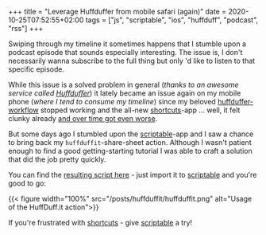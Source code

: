 +++
title = "Leverage Huffduffer from mobile safari (again)"
date = 2020-10-25T07:52:55+02:00
tags = ["js", "scriptable", "ios", "huffduff", "podcast", "rss"]
+++

Swiping through my timeline it sometimes happens that I stumble upon a podcast episode that sounds especially interesting. The issue is, I don't necessarily wanna subscribe to the full thing but only 'd like to listen to that specific episode. 

While this issue is a solved problem in general (_thanks to an awesome service called [Huffduffer][huffduffer]_) it lately became an issue again on my mobile phone (_where I tend to consume my timeline_) since my beloved [huffduffer-workflow][jancbeck] stopped working and the all-new [shortcuts][shortcuts]-app ... well, it felt clunky already [and over time got even worse][issue].
<!--more-->
But some days ago I stumbled upon the [scriptable][scriptable]-app and I saw a chance to bring back my `huffduffit`-share-sheet action. Although I wasn't patient enough to find a good getting-starting tutorial I was able to craft a solution that did the job pretty quickly.

You can find the [resulting script here][huffduffit] - just import it to [scriptable][scriptable] and you're good to go:

{{< figure width="100%" src="/posts/huffduffit/huffduffit.png" alt="Usage of the HuffDuff.it action">}}

If you're frustrated with [shortcuts][shortcuts] - give [scriptable][scriptable] a try!

[jancbeck]:https://jancbeck.com/articles/huffduff-safari
[scriptable]:https://scriptable.app
[workflow]:https://www.workflow.is
[shortcuts]:https://support.apple.com/de-de/guide/shortcuts/welcome/ios
[huffduffer]:https://huffduffer.com
[huffduffit]:https://gist.github.com/schoeffm/fe6a7bdf9af159f6877917c5a51b11aa
[issue]:https://discussions.apple.com/thread/251084795
